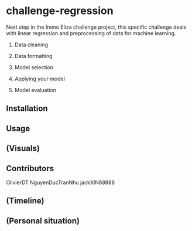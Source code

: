 # challenge-regression

Next step in the Immo Eliza challenge project, this specific challenge deals with linear regression and preprocessing of data for machine learning.

1. Data cleaning

2. Data formatting

3. Model selection

4. Applying your model

5. Model evaluation



## Installation


## Usage


## (Visuals)


## Contributors
OlivierDT
NguyenDucTranNhu
jackXIN88888

## (Timeline)


## (Personal situation)
